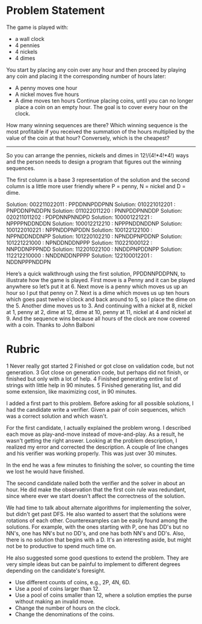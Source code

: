 # Problem Statement
The game is played with:
- a wall clock
- 4 pennies
- 4 nickels
- 4 dimes

You start by placing any coin over any hour and then proceed by playing any coin and placing it the corresponding number of hours later:
- A penny moves one hour
- A nickel moves five hours
- A dime moves ten hours
Continue placing coins, until you can no longer place a coin on an empty hour. The goal is to cover every hour on the clock.

How many winning sequences are there? Which winning sequence is the most profitable if you received the summation of the hours multiplied by the value of the coin at that hour? Conversely, which is the cheapest?


-----
 
So you can arrange the pennies, nickels and dimes in 12!/(4!*4!*4!) ways and the person needs to design a program that figures out the winning sequences.
 
The first column is a base 3 representation of the solution and the second column is a little more user friendly where P = penny, N = nickel and D  = dime.
 
Solution: 002211022011  :  PPDDNNPDDPNN
Solution: 010221012201  :  PNPDDNPNDDPN
Solution: 011022011220  :  PNNPDDPNNDDP
Solution: 020211011202  :  PDPDNNPNNDPD
Solution: 100001221221  :  NPPPPNDDNDDN
Solution: 100012212210  :  NPPPNDDNDDNP
Solution: 100122010221  :  NPPNDDPNPDDN
Solution: 100122122100  :  NPPNDDNDDNPP
Solution: 101220102210  :  NPNDDPNPDDNP
Solution: 101221221000  :  NPNDDNDDNPPP
Solution: 110221000122  :  NNPDDNPPPNDD
Solution: 112201022100  :  NNDDPNPDDNPP
Solution: 112212210000  :  NNDDNDDNPPPP
Solution: 122100012201  :  NDDNPPPNDDPN
 
Here’s a quick walkthrough using the first solution, PPDDNNPDDPNN, to illustrate how the game is played.  First move is a Penny and it can be played anywhere so let’s put it at 6.  Next move is a penny which moves us up an hour so I put that penny on 7.  Next is a dime which moves us up ten hours which goes past twelve o’clock and back around to 5, so I place the dime on the 5.  Another dime moves us to 3.  And continuing with a nickel at 8, nickel at 1, penny at 2, dime at 12, dime at 10, penny at 11, nickel at 4 and nickel at 9.  And the sequence wins because all hours of the clock are now covered with a coin.
Thanks to John Balboni

# Rubric
1 Never really got started
2 Finished or got close on validation code, but not generation.
3 Got close on generation code, but perhaps did not finish, or finished but only with a lot of help.
4 Finished generating entire list of strings with little help in 90 minutes.
5 Finished generating list, and did some extension, like maximizing cost, in 90 minutes.

I added a first part to this problem. Before asking for all possible solutions, I had the candidate write a verifier. Given a pair of coin sequences, which was a correct solution and which wasn't.

For the first candidate, I actually explained the problem wrong. I described each move as play-and-move instead of move-and-play. As a result, he wasn't getting the right answer. Looking at the problem description, I realized my error and corrected the description. A couple of line changes and his verifier was working properly. This was just over 30 minutes.

In the end he was a few minutes to finishing the solver, so counting the time we lost he would have finished.

The second candidate nailed both the verifier and the solver in about an hour. He did make the observation that the first coin rule was redundant, since where ever we start doesn't affect the correctness of the solution.

We had time to talk about alternate algorithms for implementing the solver, but didn't get past DFS. He also wanted to assert that the solutions were rotations of each other. Counterexamples can be easily found among the solutions. For example, with the ones starting with P, one has DD's but no NN's, one has NN's but no DD's, and one has both NN's and DD's. Also, there is no solution that begins with a D. It's an interesting aside, but might not be to productive to spend much time on.

He also suggested some good questions to extend the problem. They are very simple ideas but can be painful to implement to different degrees depending on the candidate's foresight.
- Use different counts of coins, e.g., 2P, 4N, 6D.
- Use a pool of coins larger than 12.
- Use a pool of coins smaller than 12, where a solution empties the purse without making an invalid move.
- Change the number of hours on the clock.
- Change the denominations of the coins.
